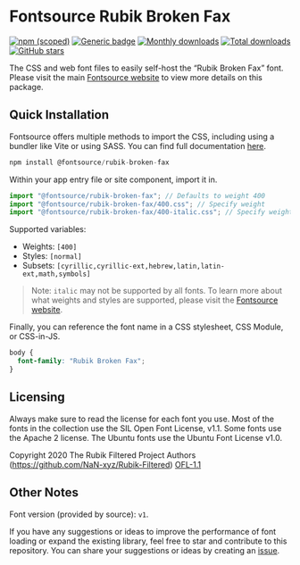 # Fontsource Rubik Broken Fax

[![npm (scoped)](https://img.shields.io/npm/v/@fontsource/rubik-broken-fax?color=brightgreen)](https://www.npmjs.com/package/@fontsource/rubik-broken-fax) [![Generic badge](https://img.shields.io/badge/fontsource-passing-brightgreen)](https://github.com/fontsource/fontsource) [![Monthly downloads](https://badgen.net/npm/dm/@fontsource/rubik-broken-fax)](https://github.com/fontsource/fontsource) [![Total downloads](https://badgen.net/npm/dt/@fontsource/rubik-broken-fax)](https://github.com/fontsource/fontsource) [![GitHub stars](https://img.shields.io/github/stars/fontsource/fontsource.svg?style=social&label=Star)](https://github.com/fontsource/fontsource/stargazers)

The CSS and web font files to easily self-host the “Rubik Broken Fax” font. Please visit the main [Fontsource website](https://fontsource.org/fonts/rubik-broken-fax) to view more details on this package.

## Quick Installation

Fontsource offers multiple methods to import the CSS, including using a bundler like Vite or using SASS. You can find full documentation [here](https://fontsource.org/docs/getting-started/introduction).

```javascript
npm install @fontsource/rubik-broken-fax
```

Within your app entry file or site component, import it in.

```javascript
import "@fontsource/rubik-broken-fax"; // Defaults to weight 400
import "@fontsource/rubik-broken-fax/400.css"; // Specify weight
import "@fontsource/rubik-broken-fax/400-italic.css"; // Specify weight and style
```

Supported variables:
- Weights: `[400]`
- Styles: `[normal]`
- Subsets: `[cyrillic,cyrillic-ext,hebrew,latin,latin-ext,math,symbols]`

> Note: `italic` may not be supported by all fonts. To learn more about what weights and styles are supported, please visit the [Fontsource website](https://fontsource.org/fonts/rubik-broken-fax).

Finally, you can reference the font name in a CSS stylesheet, CSS Module, or CSS-in-JS.

```css
body {
  font-family: "Rubik Broken Fax";
}
```

## Licensing
Always make sure to read the license for each font you use. Most of the fonts in the collection use the SIL Open Font License, v1.1. Some fonts use the Apache 2 license. The Ubuntu fonts use the Ubuntu Font License v1.0.

Copyright 2020 The Rubik Filtered Project Authors (https://github.com/NaN-xyz/Rubik-Filtered)
[OFL-1.1](https://openfontlicense.org)

## Other Notes
Font version (provided by source): `v1`.

If you have any suggestions or ideas to improve the performance of font loading or expand the existing library, feel free to star and contribute to this repository. You can share your suggestions or ideas by creating an [issue](https://github.com/fontsource/fontsource/issues).